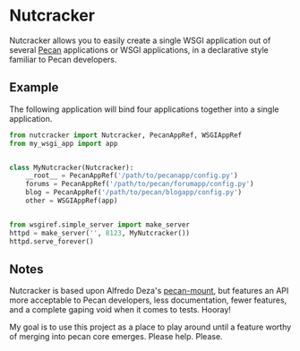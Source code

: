 # Nutcracker

Nutcracker allows you to easily create a single WSGI application out of several
[Pecan](http://pecanpy.org) applications or WSGI applications, in a declarative
style familiar to Pecan developers.

## Example

The following application will bind four applications together into a single
application. 

```python
from nutcracker import Nutcracker, PecanAppRef, WSGIAppRef
from my_wsgi_app import app


class MyNutcracker(Nutcracker):
    __root__ = PecanAppRef('/path/to/pecanapp/config.py')
    forums = PecanAppRef('/path/to/pecan/forumapp/config.py')
    blog = PecanAppRef('/path/to/pecan/blogapp/config.py')
    other = WSGIAppRef(app)


from wsgiref.simple_server import make_server
httpd = make_server('', 8123, MyNutcracker())
httpd.serve_forever()
```

## Notes

Nutcracker is based upon Alfredo Deza's 
[pecan-mount](http://github.com/alfredodeza/pecan-mount), but features an API
more acceptable to Pecan developers, less documentation, fewer features, and a
complete gaping void when it comes to tests. Hooray!

My goal is to use this project as a place to play around until a feature worthy
of merging into pecan core emerges. Please help. Please.
